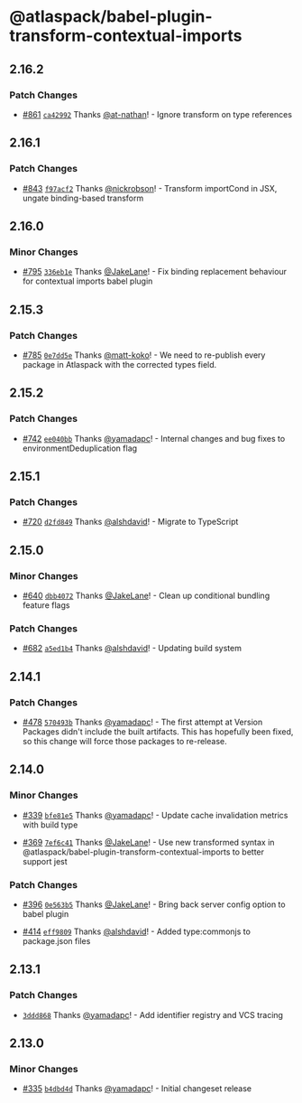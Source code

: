 # @atlaspack/babel-plugin-transform-contextual-imports

## 2.16.2

### Patch Changes

- [#861](https://github.com/atlassian-labs/atlaspack/pull/861) [`ca42992`](https://github.com/atlassian-labs/atlaspack/commit/ca429925dab731600c2decd571b5245d361ca953) Thanks [@at-nathan](https://github.com/at-nathan)! - Ignore transform on type references

## 2.16.1

### Patch Changes

- [#843](https://github.com/atlassian-labs/atlaspack/pull/843) [`f97acf2`](https://github.com/atlassian-labs/atlaspack/commit/f97acf242ed210841db3403d3a5f224f5eff5ab5) Thanks [@nickrobson](https://github.com/nickrobson)! - Transform importCond in JSX, ungate binding-based transform

## 2.16.0

### Minor Changes

- [#795](https://github.com/atlassian-labs/atlaspack/pull/795) [`336eb1e`](https://github.com/atlassian-labs/atlaspack/commit/336eb1ef59542b7488991ff13da815f87c26645c) Thanks [@JakeLane](https://github.com/JakeLane)! - Fix binding replacement behaviour for contextual imports babel plugin

## 2.15.3

### Patch Changes

- [#785](https://github.com/atlassian-labs/atlaspack/pull/785) [`0e7dd5e`](https://github.com/atlassian-labs/atlaspack/commit/0e7dd5ec6fbe05aa9e0bb5775a9d0975f206a922) Thanks [@matt-koko](https://github.com/matt-koko)! - We need to re-publish every package in Atlaspack with the corrected types field.

## 2.15.2

### Patch Changes

- [#742](https://github.com/atlassian-labs/atlaspack/pull/742) [`ee040bb`](https://github.com/atlassian-labs/atlaspack/commit/ee040bb6428f29b57d892ddd8107e29077d08ffd) Thanks [@yamadapc](https://github.com/yamadapc)! - Internal changes and bug fixes to environmentDeduplication flag

## 2.15.1

### Patch Changes

- [#720](https://github.com/atlassian-labs/atlaspack/pull/720) [`d2fd849`](https://github.com/atlassian-labs/atlaspack/commit/d2fd849770fe6305e9c694bd97b1bd905abd9d94) Thanks [@alshdavid](https://github.com/alshdavid)! - Migrate to TypeScript

## 2.15.0

### Minor Changes

- [#640](https://github.com/atlassian-labs/atlaspack/pull/640) [`dbb4072`](https://github.com/atlassian-labs/atlaspack/commit/dbb40721ebeb45990a14ba04e6b44e7f836fb32d) Thanks [@JakeLane](https://github.com/JakeLane)! - Clean up conditional bundling feature flags

### Patch Changes

- [#682](https://github.com/atlassian-labs/atlaspack/pull/682) [`a5ed1b4`](https://github.com/atlassian-labs/atlaspack/commit/a5ed1b414498560f393ff491af4da25b6e8dde56) Thanks [@alshdavid](https://github.com/alshdavid)! - Updating build system

## 2.14.1

### Patch Changes

- [#478](https://github.com/atlassian-labs/atlaspack/pull/478) [`570493b`](https://github.com/atlassian-labs/atlaspack/commit/570493beaf754e7985aebc7daaaf6dfcfa8fe56b) Thanks [@yamadapc](https://github.com/yamadapc)! - The first attempt at Version Packages didn't include the built artifacts.
  This has hopefully been fixed, so this change will force those packages to re-release.

## 2.14.0

### Minor Changes

- [#339](https://github.com/atlassian-labs/atlaspack/pull/339) [`bfe81e5`](https://github.com/atlassian-labs/atlaspack/commit/bfe81e551c4e4bb2cac7fc4745222e66962c1728) Thanks [@yamadapc](https://github.com/yamadapc)! - Update cache invalidation metrics with build type

- [#369](https://github.com/atlassian-labs/atlaspack/pull/369) [`7ef6c41`](https://github.com/atlassian-labs/atlaspack/commit/7ef6c41ac16720c5667f598ad8930fbe69ffa635) Thanks [@JakeLane](https://github.com/JakeLane)! - Use new transformed syntax in @atlaspack/babel-plugin-transform-contextual-imports to better support jest

### Patch Changes

- [#396](https://github.com/atlassian-labs/atlaspack/pull/396) [`0e563b5`](https://github.com/atlassian-labs/atlaspack/commit/0e563b5d368de64ebef2ce7ce886353f804b60ab) Thanks [@JakeLane](https://github.com/JakeLane)! - Bring back server config option to babel plugin

- [#414](https://github.com/atlassian-labs/atlaspack/pull/414) [`eff9809`](https://github.com/atlassian-labs/atlaspack/commit/eff98093703b9999a511b87a19562f5aaccfcb53) Thanks [@alshdavid](https://github.com/alshdavid)! - Added type:commonjs to package.json files

## 2.13.1

### Patch Changes

- [`3ddd868`](https://github.com/atlassian-labs/atlaspack/commit/3ddd8682a6edb5c6a35357cfa3ade5741aff5f06) Thanks [@yamadapc](https://github.com/yamadapc)! - Add identifier registry and VCS tracing

## 2.13.0

### Minor Changes

- [#335](https://github.com/atlassian-labs/atlaspack/pull/335) [`b4dbd4d`](https://github.com/atlassian-labs/atlaspack/commit/b4dbd4d5b23d1b7aa3fcdf59cc7bc8bedd3a59cf) Thanks [@yamadapc](https://github.com/yamadapc)! - Initial changeset release
